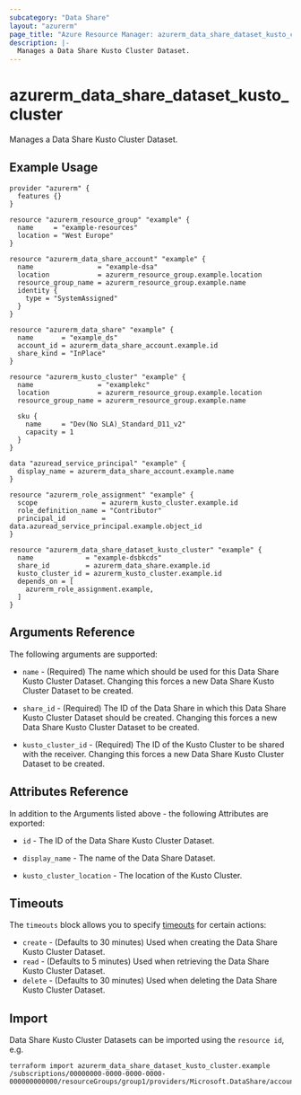 ```yaml
---
subcategory: "Data Share"
layout: "azurerm"
page_title: "Azure Resource Manager: azurerm_data_share_dataset_kusto_cluster"
description: |-
  Manages a Data Share Kusto Cluster Dataset.
---
```


# azurerm_data_share_dataset_kusto_cluster

Manages a Data Share Kusto Cluster Dataset.

## Example Usage

```hcl
provider "azurerm" {
  features {}
}

resource "azurerm_resource_group" "example" {
  name     = "example-resources"
  location = "West Europe"
}

resource "azurerm_data_share_account" "example" {
  name                = "example-dsa"
  location            = azurerm_resource_group.example.location
  resource_group_name = azurerm_resource_group.example.name
  identity {
    type = "SystemAssigned"
  }
}

resource "azurerm_data_share" "example" {
  name       = "example_ds"
  account_id = azurerm_data_share_account.example.id
  share_kind = "InPlace"
}

resource "azurerm_kusto_cluster" "example" {
  name                = "examplekc"
  location            = azurerm_resource_group.example.location
  resource_group_name = azurerm_resource_group.example.name

  sku {
    name     = "Dev(No SLA)_Standard_D11_v2"
    capacity = 1
  }
}

data "azuread_service_principal" "example" {
  display_name = azurerm_data_share_account.example.name
}

resource "azurerm_role_assignment" "example" {
  scope                = azurerm_kusto_cluster.example.id
  role_definition_name = "Contributor"
  principal_id         = data.azuread_service_principal.example.object_id
}

resource "azurerm_data_share_dataset_kusto_cluster" "example" {
  name             = "example-dsbkcds"
  share_id         = azurerm_data_share.example.id
  kusto_cluster_id = azurerm_kusto_cluster.example.id
  depends_on = [
    azurerm_role_assignment.example,
  ]
}
```

## Arguments Reference

The following arguments are supported:

* `name` - (Required) The name which should be used for this Data Share Kusto Cluster Dataset. Changing this forces a new Data Share Kusto Cluster Dataset to be created.

* `share_id` - (Required) The ID of the Data Share in which this Data Share Kusto Cluster Dataset should be created. Changing this forces a new Data Share Kusto Cluster Dataset to be created.

* `kusto_cluster_id` - (Required) The ID of the Kusto Cluster to be shared with the receiver. Changing this forces a new Data Share Kusto Cluster Dataset to be created.

## Attributes Reference

In addition to the Arguments listed above - the following Attributes are exported: 

* `id` - The ID of the Data Share Kusto Cluster Dataset.

* `display_name` - The name of the Data Share Dataset.

* `kusto_cluster_location` - The location of the Kusto Cluster.

## Timeouts

The `timeouts` block allows you to specify [timeouts](https://www.terraform.io/docs/configuration/resources.html#timeouts) for certain actions:

* `create` - (Defaults to 30 minutes) Used when creating the Data Share Kusto Cluster Dataset.
* `read` - (Defaults to 5 minutes) Used when retrieving the Data Share Kusto Cluster Dataset.
* `delete` - (Defaults to 30 minutes) Used when deleting the Data Share Kusto Cluster Dataset.

## Import

Data Share Kusto Cluster Datasets can be imported using the `resource id`, e.g.

```shell
terraform import azurerm_data_share_dataset_kusto_cluster.example /subscriptions/00000000-0000-0000-0000-000000000000/resourceGroups/group1/providers/Microsoft.DataShare/accounts/account1/shares/share1/dataSets/dataSet1
```

